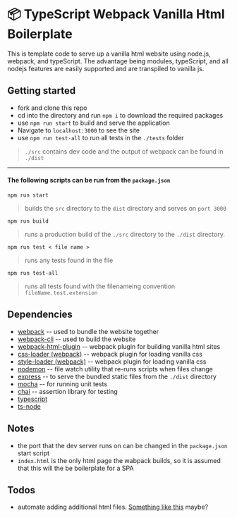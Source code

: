 # 📦 TypeScript Webpack Vanilla Html Boilerplate

This is template code to serve up a vanilla html website using node.js, webpack, and typeScript.  The advantage being modules, typeScript, and all nodejs features are easily supported and are transpiled to vanilla js. 

## Getting started

* fork and clone this repo
* cd into the directory and run `npm i` to download the required packages
* use `npm run start` to build and serve the application 
* Navigate to `localhost:3000` to see the site
* use `npm run test-all` to run all tests in the `./tests` folder
  
> `./src` contains dev code and the output of webpack can be found in `./dist`

---

#### The following scripts can be run from the `package.json`

`npm run start`

> builds the `src` directory to the `dist` directory and serves on `port 3000`

`npm run build` 

>  runs a production build of the `./src` directory to the `./dist` directory.

`npm run test < file name >` 

> runs any tests found in the file

`npm run test-all` 

> runs all tests found with the filenameing convention `fileName.test.extension`

## Dependencies 

* [webpack](https://webpack.js.org/) -- used to bundle the website together
* [webpack-cli](https://webpack.js.org/api/cli/) -- used to build the website
* [webpack-html-plugin](https://webpack.js.org/plugins/html-webpack-plugin/) -- webpack plugin for building vanilla html sites
* [css-loader (webpack)](https://webpack.js.org/loaders/css-loader/) -- webpack plugin for loading vanilla css
* [style-loader (webpack)](https://webpack.js.org/loaders/style-loader/) -- webpack plugin for loading vanilla css
* [nodemon](https://www.npmjs.com/package/nodemon) -- file watch utility that re-runs scripts when files change
* [express](https://expressjs.com/) -- to serve the bundled static files from the `./dist` directory
* [mocha](https://mochajs.org/) -- for running unit tests
* [chai](https://www.chaijs.com/) -- assertion library for testing
* [typescript](https://www.npmjs.com/package/typescript)
* [ts-node](https://www.npmjs.com/package/ts-node)

## Notes


* the port that the dev server runs on can be changed in the `package.json` start script
* `index.html` is the only html page the wabpack builds, so it is assumed that this will the be boilerplate for a SPA 
  
## Todos

* automate adding additional html files.  [Something like this](https://stackoverflow.com/questions/39798095/multiple-html-files-using-webpack) maybe?
